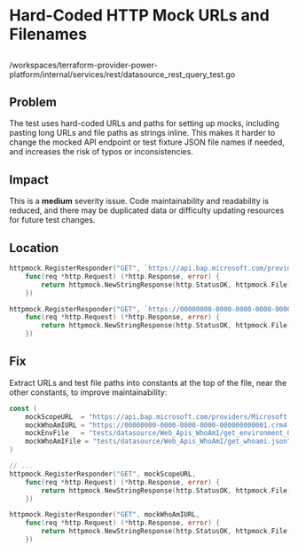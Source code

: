 # Hard-Coded HTTP Mock URLs and Filenames

##

/workspaces/terraform-provider-power-platform/internal/services/rest/datasource_rest_query_test.go

## Problem

The test uses hard-coded URLs and paths for setting up mocks, including pasting long URLs and file paths as strings inline. This makes it harder to change the mocked API endpoint or test fixture JSON file names if needed, and increases the risk of typos or inconsistencies.

## Impact

This is a **medium** severity issue. Code maintainability and readability is reduced, and there may be duplicated data or difficulty updating resources for future test changes.

## Location

```go
httpmock.RegisterResponder("GET", `https://api.bap.microsoft.com/providers/Microsoft.BusinessAppPlatform/scopes/admin/environments/00000000-0000-0000-0000-000000000001?api-version=2023-06-01`,
	func(req *http.Request) (*http.Response, error) {
		return httpmock.NewStringResponse(http.StatusOK, httpmock.File("tests/datasource/Web_Apis_WhoAmI/get_environment_00000000-0000-0000-0000-000000000001.json").String()), nil
	})

httpmock.RegisterResponder("GET", `https://00000000-0000-0000-0000-000000000001.crm4.dynamics.com/api/data/v9.2/whoami`,
	func(req *http.Request) (*http.Response, error) {
		return httpmock.NewStringResponse(http.StatusOK, httpmock.File("tests/datasource/Web_Apis_WhoAmI/get_whoami.json").String()), nil
	})
```

## Fix

Extract URLs and test file paths into constants at the top of the file, near the other constants, to improve maintainability:

```go
const (
	mockScopeURL  = "https://api.bap.microsoft.com/providers/Microsoft.BusinessAppPlatform/scopes/admin/environments/00000000-0000-0000-0000-000000000001?api-version=2023-06-01"
	mockWhoAmIURL = "https://00000000-0000-0000-0000-000000000001.crm4.dynamics.com/api/data/v9.2/whoami"
	mockEnvFile   = "tests/datasource/Web_Apis_WhoAmI/get_environment_00000000-0000-0000-0000-000000000001.json"
	mockWhoAmIFile = "tests/datasource/Web_Apis_WhoAmI/get_whoami.json"
)

// ...
httpmock.RegisterResponder("GET", mockScopeURL,
	func(req *http.Request) (*http.Response, error) {
		return httpmock.NewStringResponse(http.StatusOK, httpmock.File(mockEnvFile).String()), nil
	})

httpmock.RegisterResponder("GET", mockWhoAmIURL,
	func(req *http.Request) (*http.Response, error) {
		return httpmock.NewStringResponse(http.StatusOK, httpmock.File(mockWhoAmIFile).String()), nil
	})
```
